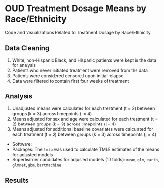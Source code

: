 # OUD Treatment Dosage Means by Race/Ethnicity

Code and Visualizations Related to Treatment Dosage by Race/Ethnicity

## Data Cleaning

1. White, non-Hispanic Black, and Hispanic patients were kept in the data for analysis
2. Patients who never initiated treatment were removed from the data
3. Patients were considered censored upon initial relapse 
4. Data were filtered to contain first four weeks of treatment

## Analysis

1. Unadjusted means were calculated for each treatment (t = 2) between groups (k = 3) across timepoints (j = 4)
2. Means adjusted for sex and age were calculated for each treatment (t = 2) between groups (k = 3) across timepoints (j = 4)
3. Means adjusted for additional baseline covariates were calculated for each treatment (t = 2) between groups (k = 3) across timepoints (j = 4)

- Software:
- Packages: The `lmtp` was used to calculate TMLE estimates of the means for adjusted models
- Superlearner candidates for adjusted models (10 folds): `mean`, `glm`, `earth`, `glmnet`, `gbm`, `bartMachine`

## Results
